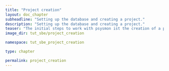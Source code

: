 ```yaml
---
title: "Project creation"
layout: doc_chapter
subheadline: "Setting up the database and creating a project."
description: "Setting up the database and creating a project."
teaser: "The initial steps to work with psysmon ist the creation of a project. psysmon uses a database to store data. Therefore the database has to be setup properly so that psysmon can create the needed database tables."
image_dir: tut_sbe/project_creation

namespace: tut_sbe_project_creation

type: chapter

permalink: project_creation
---
```


